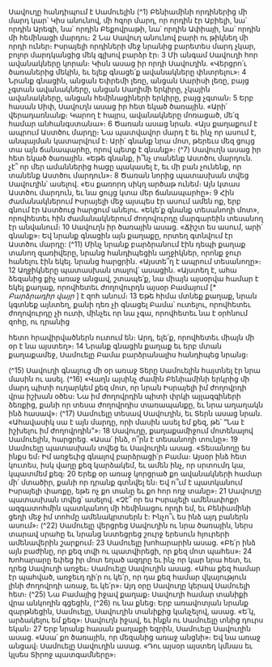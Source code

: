 
Սավուղը հանդիպում է Սամուելին
(^1) Բենիամինի որդիներից մի մարդ կար՝ Կիս անունով, մի հզոր մարդ, որ որդին էր Աբիելի, նա՝ որդին Արեգի, նա՝
որդին Բեքովրաթի, նա՝ որդին Ափիայի, նա՝ որդին մի հեմինացի մարդու։ 2 Նա Սավուղ անունով բարի ու թիկնեղ մի
որդի ուներ։ Իսրայելի որդիների մեջ նրանից բարետես մարդ չկար, բոլոր մարդկանցից մեկ գլխով բարձր էր։ 3 Մի անգամ
Սավուղի հոր ավանակները կորան։ Կիսն ասաց իր որդի Սավուղին. «Վերցրո՛ւ ծառաներից մեկին, եւ ելեք գնացե՛ք
ավանակները փնտրելու»։ 4 Նրանք գնացին, անցան Եփրեմի լեռը, անցան Սարիսի լեռը, բայց չգտան ավանակները,
անցան Սաղիմի երկիրը, չկային ավանակները, անցան հեմինացիների երկիրը, բայց չգտան։ 5 Երբ հասան Սիփ,
Սավուղն ասաց իր հետ եկած ծառային. «Արի՛ վերադառնանք։ Կարող է հայրս, ավանակները մոռացած, մե՛զ համար
անհանգստանա»։ 6 Ծառան ասաց նրան. «Այս քաղաքում է ապրում Աստծու մարդը։ Նա պատվավոր մարդ է եւ ինչ որ
ասում է, անպայման կատարվում է։ Արի՛ գնանք նրա մոտ, թերեւս մեզ ցույց տա այն ճանապարհը, որով պետք է գնանք»։
(^7) Սավուղն ասաց իր հետ եկած ծառային. «Եթե գնանք, ի՞նչ տանենք Աստծու մարդուն. չէ՞ որ մեր ամաններից հացը
պակասել է, եւ մի բան չունենք, որ տանենք Աստծու մարդուն»։ 8 Ծառան նորից պատասխան տվեց Սավուղին՝ ասելով.
«Ես քառորդ սիկղ արծաթ ունեմ։ Այն կտաս Աստծու մարդուն, եւ նա ցույց կտա մեր ճանապարհը»։ 9 Հին
ժամանակներում Իսրայելի մեջ այսպես էր ասում ամեն ոք, երբ գնում էր Աստծուց հարցում անելու. «Եկե՛ք գնանք
տեսանողի մոտ», որովհետեւ հին ժամանակներում ժողովուրդը մարգարեին տեսանող էր անվանում։ 10 Սավուղն իր
ծառային ասաց. «Ճիշտ ես ասում, արի՛ գնանք»։ Եվ նրանք գնացին այն քաղաքը, որտեղ գտնվում էր Աստծու մարդը:
(^11) Մինչ նրանք բարձրանում էին դեպի քաղաք տանող զառիվերը, նրանց հանդիպեցին աղջիկներ, որոնք ջուր
հանելու էին եկել. նրանց հարցրին. «Այստե՞ղ է ապրում տեսանողը»։ 12 Աղջիկները պատասխան տալով՝ ասացին.
«Այստեղ է, ահա ձեզանից քիչ առաջ անցավ, շտապե՛ք, նա միայն այսօրվա համար է եկել քաղաք, որովհետեւ ժողովուրդն
այսօր Բամայում [* _Բարձրադիր վայր_ ] է զոհ անում։ 13 Եթե հիմա մտնեք քաղաք, նրան կգտնեք այնտեղ, քանի դեռ չի
գնացել Բամա՝ ուտելու, որովհետեւ ժողովուրդը չի ուտի, մինչեւ որ նա չգա, որովհետեւ նա է օրհնում զոհը, ու դրանից


հետո հրավիրվածներն ուտում են։ Արդ, ելե՛ք, որովհետեւ միայն մի օր է նա այստեղ»։ 14 Նրանք գնացին քաղաք եւ երբ
մտան քաղաքամեջ, Սամուելը Բամա բարձրանալիս հանդիպեց նրանց։

(^15) Սավուղի գնալուց մի օր առաջ Տերը Սամուելին հայտնել էր նրա մասին ու ասել. (^16) «Վաղն այսինչ ժամին
Բենիամինի երկրից մի մարդ պիտի ուղարկեմ քեզ մոտ, որ նրան Իսրայելի իմ ժողովրդի վրա իշխան օծես։ Նա իմ
ժողովրդին պիտի փրկի այլազգիների ձեռքից, քանի որ տեսա ժողովրդիս տառապանքը, եւ նրա աղաղակն ինձ հասավ»։
(^17) Սամուելը տեսավ Սավուղին, եւ Տերն ասաց նրան. «Ահավասիկ սա է այն մարդը, որի մասին ասել եմ քեզ, թե՝ “Նա է
իշխելու իմ ժողովրդին”»։ 18 Սավուղը, քաղաքամիջում մոտենալով Սամուելին, հարցրեց. «Ասա՛ ինձ, ո՞րն է տեսանողի
տունը»։ 19 Սամուելը պատասխան տվեց եւ Սավուղին ասաց. «Տեսանողը ես ինքս եմ։ Իմ առջեւից գնալով բարձրացի՛ր
Բամա։ Այսօր ինձ հետ կուտես, իսկ վաղը քեզ կարձակեմ, եւ ամեն ինչ, որ սրտումդ կա, կպատմեմ քեզ։ 20 Երեք օր առաջ
կորցրած քո ավանակների համար մի՛ մտածիր, քանի որ դրանք գտնվել են։ Եվ ո՞ւմ է պատկանում Իսրայելի փառքը,
եթե ոչ քո տանը եւ քո հոր ողջ տանը»։ 21 Սավուղը պատասխան տվեց՝ ասելով. «Չէ՞ որ ես Իսրայելի ամենափոքր
ազգատոհմին պատկանող մի հեմինացու որդի եմ, եւ Բենիամինի ցեղի մեջ իմ տոհմը ամենակրտսերն է։ Ինչո՞ւ ես ինձ
այդ բաներն ասում»։
(^22) Սամուելը վերցրեց Սավուղին ու նրա ծառային, ներս տարավ սրահը եւ նրանց նստեցրեց շուրջ երեսուն հյուրերի
ամենավերին շարքում։ 23 Սամուելը խոհարարին ասաց. «Բե՛ր ինձ այն բաժինը, որ քեզ տվի ու պատվիրեցի, որ քեզ մոտ
պահես»։ 24 Խոհարարը եփեց իր մոտ եղած ազդրը եւ ինչ որ կար նրա հետ, եւ դրեց Սավուղի առջեւ։ Սամուելը Սավուղին
ասաց. «Ահա քեզ համար էր պահված, առջեւդ դի՛ր ու կե՛ր, որ դա քեզ համար վկայություն լինի ժողովրդի առաջ, եւ կե՛ր»։
Այդ օրը Սավուղը կերավ Սամուելի հետ։
(^25) Նա Բամայից իջավ քաղաք։ Սավուղի համար տանիքի վրա անկողին գցեցին, (^26) ու նա քնեց։ Երբ առավոտյան
նրանք զարթնեցին, Սամուելը, Սավուղին տանիքից կանչելով, ասաց. «Ե՛կ, արձակելու եմ քեզ»։ Սավուղն իջավ, եւ ինքն
ու Սամուելը տնից դուրս եկան։ 27 Երբ նրանք հասան քաղաքի եզրին, Սամուելը Սավուղին ասաց. «Ասա՛ քո ծառային,
որ մեզանից առաջ անցնի»։ Եվ նա առաջ անցավ։ Սամուելը Սավուղին ասաց. «Դու այսօր այստեղ կմնաս եւ կլսես Տիրոջ
պատգամները»։
